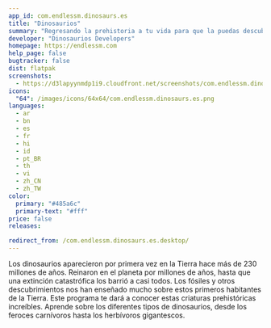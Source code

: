 ```yaml
---
app_id: com.endlessm.dinosaurs.es
title: "Dinosaurios"
summary: "Regresando la prehistoria a tu vida para que la puedas descubrir nuevamente"
developer: "Dinosaurios Developers"
homepage: https://endlessm.com
help_page: false
bugtracker: false
dist: flatpak
screenshots:
  - https://d3lapyynmdp1i9.cloudfront.net/screenshots/com.endlessm.dinosaurs.es/C/com.endlessm.dinosaurs.es-screenshot1.jpg
icons:
  "64": /images/icons/64x64/com.endlessm.dinosaurs.es.png
languages:
  - ar
  - bn
  - es
  - fr
  - hi
  - id
  - pt_BR
  - th
  - vi
  - zh_CN
  - zh_TW
color:
  primary: "#485a6c"
  primary-text: "#fff"
price: false
releases:

redirect_from: /com.endlessm.dinosaurs.es.desktop/
---
```


<p>Los dinosaurios aparecieron por primera vez en la Tierra hace más de 230 millones de años. Reinaron en el planeta por millones de años, hasta que una extinción catastrófica los barrió a casi todos. Los fósiles y otros descubrimientos nos han enseñado mucho sobre estos primeros habitantes de la Tierra. Este programa te dará a conocer estas criaturas prehistóricas increíbles. Aprende sobre los diferentes tipos de dinosaurios, desde los feroces carnívoros hasta los herbívoros gigantescos.</p>